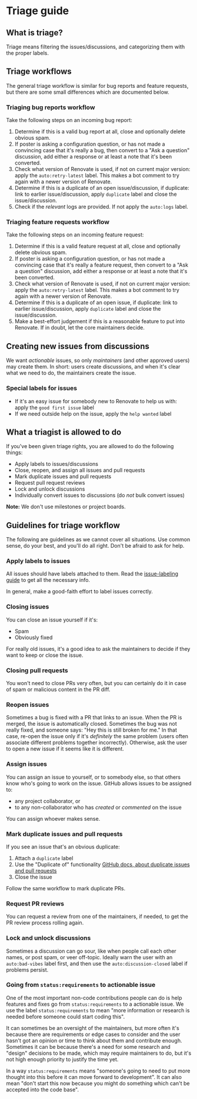 # Triage guide

## What is triage?

Triage means filtering the issues/discussions, and categorizing them with the proper labels.

## Triage workflows

The general triage workflow is similar for bug reports and feature requests, but there are some small differences which are documented below.

### Triaging bug reports workflow

Take the following steps on an incoming bug report:

1. Determine if this is a valid bug report at all, close and optionally delete obvious spam.
1. If poster is asking a configuration question, or has not made a convincing case that it's really a bug, then convert to a "Ask a question" discussion, add either a response or at least a note that it's been converted.
1. Check what version of Renovate is used, if not on current major version: apply the `auto:retry-latest` label. This makes a bot comment to try again with a newer version of Renovate.
1. Determine if this is a duplicate of an open issue/discussion, if duplicate: link to earlier issue/discussion, apply `duplicate` label and close the issue/discussion.
1. Check if the _relevant_ logs are provided. If not apply the `auto:logs` label.

### Triaging feature requests workflow

Take the following steps on an incoming feature request:

1. Determine if this is a valid feature request at all, close and optionally delete obvious spam.
1. If poster is asking a configuration question, or has not made a convincing case that it's really a feature request, then convert to a "Ask a question" discussion, add either a response or at least a note that it's been converted.
1. Check what version of Renovate is used, if not on current major version: apply the `auto:retry-latest` label. This makes a bot comment to try again with a newer version of Renovate.
1. Determine if this is a duplicate of an open issue, if duplicate: link to earlier issue/discussion, apply `duplicate` label and close the issue/discussion.
1. Make a best-effort judgement if this is a reasonable feature to put into Renovate. If in doubt, let the core maintainers decide.

## Creating new issues from discussions

We want _actionable_ issues, so only _maintainers_ (and other approved users) may create them.
In short: users create discussions, and when it's clear what we need to do, the maintainers create the issue.

### Special labels for issues

- If it's an easy issue for somebody new to Renovate to help us with: apply the `good first issue` label
- If we need outside help on the issue, apply the `help wanted` label

## What a triagist is allowed to do

If you've been given triage rights, you are allowed to do the following things:

- Apply labels to issues/discussions
- Close, reopen, and assign all issues and pull requests
- Mark duplicate issues and pull requests
- Request pull request reviews
- Lock and unlock discussions
- Individually convert issues to discussions (do _not_ bulk convert issues)

**Note:** We don't use milestones or project boards.

## Guidelines for triage workflow

The following are guidelines as we cannot cover all situations.
Use common sense, do your best, and you'll do all right.
Don't be afraid to ask for help.

### Apply labels to issues

All issues should have labels attached to them.
Read the [issue-labeling guide](./issue-labeling.md) to get all the necessary info.

In general, make a good-faith effort to label issues correctly.

### Closing issues

You can close an issue yourself if it's:

- Spam
- Obviously fixed

For really old issues, it's a good idea to ask the maintainers to decide if they want to keep or close the issue.

### Closing pull requests

You won't need to close PRs very often, but you can certainly do it in case of spam or malicious content in the PR diff.

### Reopen issues

Sometimes a bug is fixed with a PR that links to an issue.
When the PR is merged, the issue is automatically closed.
Sometimes the bug was not really fixed, and someone says: "Hey this is still broken for me."
In that case, re-open the issue only if it's _definitely_ the same problem (users often associate different problems together incorrectly).
Otherwise, ask the user to open a new issue if it seems like it is different.

### Assign issues

You can assign an issue to yourself, or to somebody else, so that others know who's going to work on the issue.
GitHub allows issues to be assigned to:

- any project collaborator, or
- to any non-collaborator who has _created_ or _commented_ on the issue

You can assign whoever makes sense.

### Mark duplicate issues and pull requests

If you see an issue that's an obvious duplicate:

1. Attach a `duplicate` label
1. Use the "Duplicate of" functionality [GitHub docs, about duplicate issues and pull requests](https://docs.github.com/en/free-pro-team@latest/github/managing-your-work-on-github/about-duplicate-issues-and-pull-requests)
1. Close the issue

Follow the same workflow to mark duplicate PRs.

### Request PR reviews

You can request a review from one of the maintainers, if needed, to get the PR review process rolling again.

### Lock and unlock discussions

Sometimes a discussion can go sour, like when people call each other names, or post spam, or veer off-topic.
Ideally warn the user with an `auto:bad-vibes` label first, and then use the `auto:discussion-closed` label if problems persist.

### Going from `status:requirements` to actionable issue

One of the most important non-code contributions people can do is help features and fixes go from `status:requirements` to a actionable issue.
We use the label `status:requirements` to mean "more information or research is needed before someone could start coding this".

It can sometimes be an oversight of the maintainers, but more often it's because there are requirements or edge cases to consider and the user hasn't got an opinion or time to think about them and contribute enough.
Sometimes it can be because there's a need for some research and "design" decisions to be made, which may require maintainers to do, but it's not high enough priority to justify the time yet.

In a way `status:requirements` means "someone's going to need to put more thought into this before it can move forward to development".
It can also mean "don't start this now because you might do something which can't be accepted into the code base".
